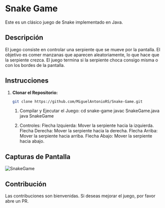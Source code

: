 # Snake Game

Este es un clásico juego de Snake implementado en Java. 
 
## Descripción

El juego consiste en controlar una serpiente que se mueve por la pantalla. El objetivo es comer manzanas que aparecen aleatoriamente, lo que hace que la serpiente crezca. El juego termina si la serpiente choca consigo misma o con los bordes de la pantalla.

## Instrucciones

1. **Clonar el Repositorio:**
   ```bash
   git clone https://github.com/MiguelAntonioRS/Snake-Game.git
   ```
   1. Compilar y Ejecutar el Juego: 
    cd snake-game
    javac SnakeGame.java
    java SnakeGame

    2. Controles:
        Flecha Izquierda: Mover la serpiente hacia la izquierda.
        Flecha Derecha: Mover la serpiente hacia la derecha.
        Flecha Arriba: Mover la serpiente hacia arriba.
        Flecha Abajo: Mover la serpiente hacia abajo.

## Capturas de Pantalla

![SnakeGame](https://github.com/MiguelAntonioRS/Snake-Game/assets/159189630/e2566259-f7da-428d-b153-b5c752031ae6)


## Contribución
Las contribuciones son bienvenidas. Si deseas mejorar el juego, por favor abre un PR.
